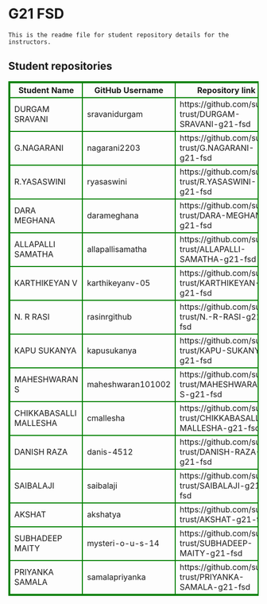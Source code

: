 # G21 FSD
    This is the readme file for student repository details for the instructors.
## Student repositories 
<table style="border : 2px solid green; width:100%;">
<tr >
<th style="border : 2px solid green;">Student Name</th>
<th style="border : 2px solid green;">GitHub Username</th>
<th style="border : 2px solid green;">Repository link</th>
</tr>
<tr style="border : 2px solid green;">
<td style="border : 2px solid green;">DURGAM SRAVANI</td> 

<td style="border : 2px solid green;">sravanidurgam</td> 

<td style="border : 2px solid green;">https://github.com/sure-trust/DURGAM-SRAVANI-g21-fsd</td> 
</tr>

<tr style="border : 2px solid green;">
<td style="border : 2px solid green;">G.NAGARANI</td> 

<td style="border : 2px solid green;">nagarani2203</td> 

<td style="border : 2px solid green;">https://github.com/sure-trust/G.NAGARANI-g21-fsd</td> 
</tr>

<tr style="border : 2px solid green;">
<td style="border : 2px solid green;">R.YASASWINI</td> 

<td style="border : 2px solid green;">ryasaswini</td> 

<td style="border : 2px solid green;">https://github.com/sure-trust/R.YASASWINI-g21-fsd</td> 
</tr>

<tr style="border : 2px solid green;">
<td style="border : 2px solid green;">DARA MEGHANA</td> 

<td style="border : 2px solid green;">darameghana</td> 

<td style="border : 2px solid green;">https://github.com/sure-trust/DARA-MEGHANA-g21-fsd</td> 
</tr>

<tr style="border : 2px solid green;">
<td style="border : 2px solid green;">ALLAPALLI SAMATHA</td> 

<td style="border : 2px solid green;">allapallisamatha</td> 

<td style="border : 2px solid green;">https://github.com/sure-trust/ALLAPALLI-SAMATHA-g21-fsd</td> 
</tr>

<tr style="border : 2px solid green;">
<td style="border : 2px solid green;">KARTHIKEYAN V</td> 

<td style="border : 2px solid green;">karthikeyanv-05</td> 

<td style="border : 2px solid green;">https://github.com/sure-trust/KARTHIKEYAN-V-g21-fsd</td> 
</tr>

<tr style="border : 2px solid green;">
<td style="border : 2px solid green;">N. R RASI</td> 

<td style="border : 2px solid green;">rasinrgithub</td> 

<td style="border : 2px solid green;">https://github.com/sure-trust/N.-R-RASI-g21-fsd</td> 
</tr>

<tr style="border : 2px solid green;">
<td style="border : 2px solid green;">KAPU SUKANYA</td> 

<td style="border : 2px solid green;">kapusukanya</td> 

<td style="border : 2px solid green;">https://github.com/sure-trust/KAPU-SUKANYA-g21-fsd</td> 
</tr>

<tr style="border : 2px solid green;">
<td style="border : 2px solid green;">MAHESHWARAN S</td> 

<td style="border : 2px solid green;">maheshwaran101002</td> 

<td style="border : 2px solid green;">https://github.com/sure-trust/MAHESHWARAN-S-g21-fsd</td> 
</tr>

<tr style="border : 2px solid green;">
<td style="border : 2px solid green;">CHIKKABASALLI MALLESHA</td> 

<td style="border : 2px solid green;">cmallesha</td> 

<td style="border : 2px solid green;">https://github.com/sure-trust/CHIKKABASALLI-MALLESHA-g21-fsd</td> 
</tr>

<tr style="border : 2px solid green;">
<td style="border : 2px solid green;">DANISH RAZA</td> 

<td style="border : 2px solid green;">danis-4512</td> 

<td style="border : 2px solid green;">https://github.com/sure-trust/DANISH-RAZA-g21-fsd</td> 
</tr>

<tr style="border : 2px solid green;">
<td style="border : 2px solid green;">SAIBALAJI</td> 

<td style="border : 2px solid green;">saibalaji</td> 

<td style="border : 2px solid green;">https://github.com/sure-trust/SAIBALAJI-g21-fsd</td> 
</tr>

<tr style="border : 2px solid green;">
<td style="border : 2px solid green;">AKSHAT</td> 

<td style="border : 2px solid green;">akshatya</td> 

<td style="border : 2px solid green;">https://github.com/sure-trust/AKSHAT-g21-fsd</td> 
</tr>

<tr style="border : 2px solid green;">
<td style="border : 2px solid green;">SUBHADEEP MAITY</td> 

<td style="border : 2px solid green;">mysteri-o-u-s-14</td> 

<td style="border : 2px solid green;">https://github.com/sure-trust/SUBHADEEP-MAITY-g21-fsd</td> 
</tr>

<tr style="border : 2px solid green;">
<td style="border : 2px solid green;">PRIYANKA SAMALA</td> 

<td style="border : 2px solid green;">samalapriyanka</td> 

<td style="border : 2px solid green;">https://github.com/sure-trust/PRIYANKA-SAMALA-g21-fsd</td> 
</tr>
